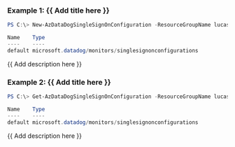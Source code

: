 ### Example 1: {{ Add title here }}
```powershell
PS C:\> New-AzDataDogSingleSignOnConfiguration -ResourceGroupName lucas-dog -MonitorName lucasdatadog -Name 'default' -SingleSignOnState Enable -EnterpriseAppId xxxxxxxxxxxxxxxx-8be89db12e58

Name    Type
----    ----
default microsoft.datadog/monitors/singlesignonconfigurations
```

{{ Add description here }}

### Example 2: {{ Add title here }}
```powershell
PS C:\> Get-AzDataDogSingleSignOnConfiguration -ResourceGroupName lucas-dog -MonitorName lucasdatadog -Name 'default' | New-AzDataDogSingleSignOnConfiguration -SingleSignOnState Disable -EnterpriseAppId xxxxxxxxxxxxxxxx-8be89db12e58

Name    Type
----    ----
default microsoft.datadog/monitors/singlesignonconfigurations
```

{{ Add description here }}


